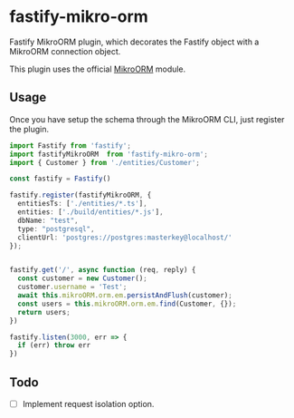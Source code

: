 # fastify-mikro-orm
Fastify MikroORM plugin, which decorates the Fastify object with a MikroORM connection object.

This plugin uses the official [MikroORM](https://github.com/mikro-orm/mikro-orm) module.

## Usage

Once you have setup the schema through the MikroORM CLI, just register the plugin.

```typescript
import Fastify from 'fastify';
import fastifyMikroORM  from 'fastify-mikro-orm';
import { Customer } from './entities/Customer';

const fastify = Fastify()

fastify.register(fastifyMikroORM, {
  entitiesTs: ['./entities/*.ts'],
  entities: ['./build/entities/*.js'],
  dbName: "test",
  type: "postgresql",
  clientUrl: 'postgres://postgres:masterkey@localhost/'
});


fastify.get('/', async function (req, reply) {
  const customer = new Customer();
  customer.username = 'Test';
  await this.mikroORM.orm.em.persistAndFlush(customer);
  const users = this.mikroORM.orm.em.find(Customer, {});
  return users;
})

fastify.listen(3000, err => {
  if (err) throw err
})

```

## Todo

- [ ] Implement request isolation option. 

